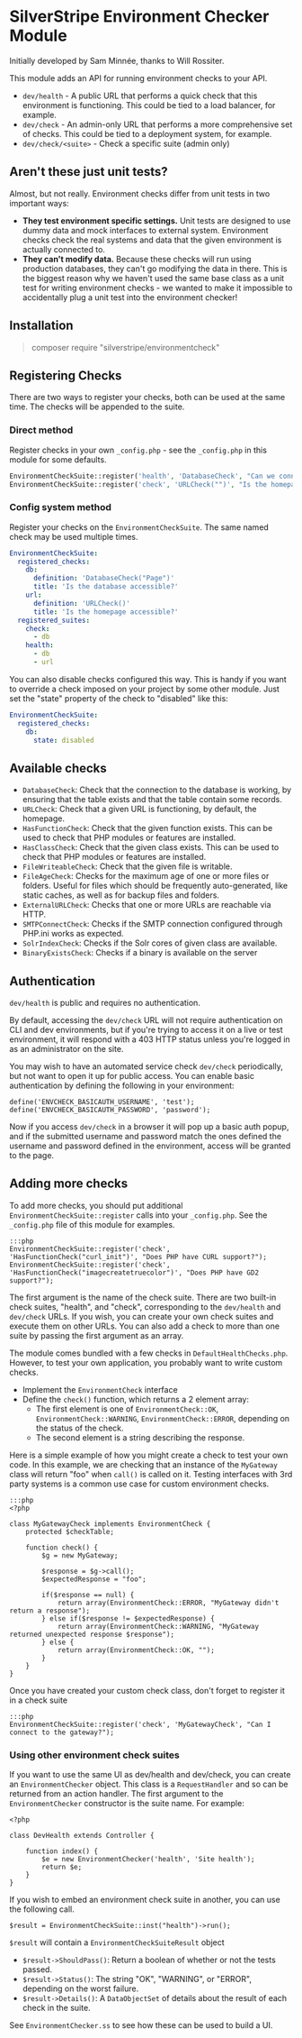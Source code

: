 # SilverStripe Environment Checker Module

Initially developed by Sam Minnée, thanks to Will Rossiter.

This module adds an API for running environment checks to your API.

 * `dev/health` - A public URL that performs a quick check that this environment is functioning.  This could be tied to 
 a load balancer, for example.
 * `dev/check` - An admin-only URL that performs a more comprehensive set of checks.  This could be tied to a deployment 
 system, for example.
 * `dev/check/<suite>` - Check a specific suite (admin only)

## Aren't these just unit tests?

Almost, but not really. Environment checks differ from unit tests in two important ways:

 * **They test environment specific settings.** Unit tests are designed to use dummy data and mock interfaces to 
 external system.  Environment checks check the real systems and data that the given environment is actually connected 
 to.
 * **They can't modify data.** Because these checks will run using production databases, they can't go modifying the 
 data in there. This is the biggest reason why we haven't used the same base class as a unit test for writing 
 environment checks - we wanted to make it impossible to accidentally plug a unit test into the environment checker!

## Installation

> composer require "silverstripe/environmentcheck"

## Registering Checks

There are two ways to register your checks, both can be used at the same time. The checks will be appended to the suite.

### Direct method

Register checks in your own `_config.php` - see the `_config.php` in this 
module for some defaults.

```php
EnvironmentCheckSuite::register('health', 'DatabaseCheck', "Can we connect to the database?");
EnvironmentCheckSuite::register('check', 'URLCheck("")', "Is the homepage accessible?");
```

### Config system method

Register your checks on the `EnvironmentCheckSuite`. The same named check may be used multiple times.

```yaml
EnvironmentCheckSuite:
  registered_checks:
    db:
      definition: 'DatabaseCheck("Page")'
      title: 'Is the database accessible?'
    url:
      definition: 'URLCheck()'
      title: 'Is the homepage accessible?'
  registered_suites:
    check:
      - db
    health:
      - db
      - url
```

You can also disable checks configured this way. This is handy if you want to override a check imposed on your project
by some other module. Just set the "state" property of the check to "disabled" like this:

```yaml
EnvironmentCheckSuite:
  registered_checks:
    db:
      state: disabled
```

## Available checks

 * `DatabaseCheck`: Check that the connection to the database is working, by ensuring that the table exists and that 
 the table contain some records.
 * `URLCheck`: Check that a given URL is functioning, by default, the homepage.
 * `HasFunctionCheck`: Check that the given function exists. This can be used to check that PHP modules or features 
 are installed.
 * `HasClassCheck`: Check that the given class exists. This can be used to check that PHP modules or features are 
 installed.
 * `FileWriteableCheck`: Check that the given file is writable.
 * `FileAgeCheck`: Checks for the maximum age of one or more files or folders. Useful for files which should be 
 frequently auto-generated, like static caches, as well as for backup files and folders.
 * `ExternalURLCheck`: Checks that one or more URLs are reachable via HTTP.
 * `SMTPConnectCheck`: Checks if the SMTP connection configured through PHP.ini works as expected.
 * `SolrIndexCheck`: Checks if the Solr cores of given class are available.
 * `BinaryExistsCheck`: Checks if a binary is available on the server

## Authentication

`dev/health` is public and requires no authentication. 

By default, accessing the `dev/check` URL will not require authentication on CLI and dev environments, but if you're
trying to access it on a live or test environment, it will respond with a 403 HTTP status unless you're logged in as
an administrator on the site.

You may wish to have an automated service check `dev/check` periodically, but not want to open it up for public access.
You can enable basic authentication by defining the following in your environment:

	define('ENVCHECK_BASICAUTH_USERNAME', 'test');
	define('ENVCHECK_BASICAUTH_PASSWORD', 'password');

Now if you access `dev/check` in a browser it will pop up a basic auth popup, and if the submitted username and password
match the ones defined the username and password defined in the environment, access will be granted to the page.

## Adding more checks

To add more checks, you should put additional `EnvironmentCheckSuite::register` calls into your `_config.php`.  See the `_config.php` file of this module for examples.

	:::php
	EnvironmentCheckSuite::register('check', 'HasFunctionCheck("curl_init")', "Does PHP have CURL support?");
	EnvironmentCheckSuite::register('check', 'HasFunctionCheck("imagecreatetruecolor")', "Does PHP have GD2 support?");
	
The first argument is the name of the check suite.  There are two built-in check suites, "health", and "check", 
corresponding to the `dev/health` and `dev/check` URLs.  If you wish, you can create your own check suites and execute 
them on other URLs. You can also add a check to more than one suite by passing the first argument as an array.

The module comes bundled with a few checks in `DefaultHealthChecks.php`.  However, to test your own application, you 
probably want to write custom checks.

 * Implement the `EnvironmentCheck` interface
 * Define the `check()` function, which returns a 2 element array:
   * The first element is one of `EnvironmentCheck::OK`, `EnvironmentCheck::WARNING`, `EnvironmentCheck::ERROR`, 
   depending on the status of the check.
   * The second element is a string describing the response.

Here is a simple example of how you might create a check to test your own code.  In this example, we are checking that 
an instance of the `MyGateway` class will return "foo" when `call()` is called on it.  Testing interfaces with 3rd 
party systems is a common use case for custom environment checks.

	:::php
	<?php

	class MyGatewayCheck implements EnvironmentCheck {
		protected $checkTable;

		function check() {
			$g = new MyGateway;
			
			$response = $g->call();
			$expectedResponse = "foo";
			
			if($response == null) {
				return array(EnvironmentCheck::ERROR, "MyGateway didn't return a response");
			} else if($response != $expectedResponse) {
				return array(EnvironmentCheck::WARNING, "MyGateway returned unexpected response $response");
			} else {
				return array(EnvironmentCheck::OK, "");
			}
		}
	}
	
Once you have created your custom check class, don't forget to register it in a check suite
	
	:::php
	EnvironmentCheckSuite::register('check', 'MyGatewayCheck', "Can I connect to the gateway?");

### Using other environment check suites

If you want to use the same UI as dev/health and dev/check, you can create an `EnvironmentChecker` object.  This class 
is a `RequestHandler` and so can be returned from an action handler.  The first argument to the `EnvironmentChecker` 
constructor is the suite name. For example:
	
	<?php

	class DevHealth extends Controller {
	
		function index() {
			$e = new EnvironmentChecker('health', 'Site health');
			return $e;
		}
	}
	
If you wish to embed an environment check suite in another, you can use the following call.

	$result = EnvironmentCheckSuite::inst("health")->run();
	
`$result` will contain a `EnvironmentCheckSuiteResult` object

 * `$result->ShouldPass()`: Return a boolean of whether or not the tests passed.
 * `$result->Status()`: The string "OK", "WARNING", or "ERROR", depending on the worst failure.
 * `$result->Details()`: A `DataObjectSet` of details about the result of each check in the suite.

See `EnvironmentChecker.ss` to see how these can be used to build a UI.
